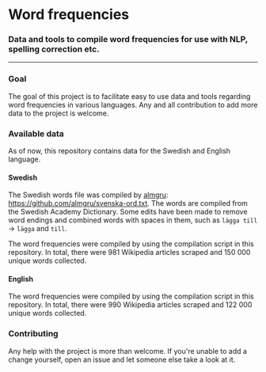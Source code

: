 # Word frequencies
### Data and tools to compile word frequencies for use with NLP, spelling correction etc.
***

### Goal

The goal of this project is to facilitate easy to use data and tools regarding word frequencies in various languages. Any and all contribution to add more data to the project is welcome.

### Available data

As of now, this repository contains data for the Swedish and English language.

#### Swedish

The Swedish words file was compiled by [almgru](https://github.com/almgru): https://github.com/almgru/svenska-ord.txt. The words are compiled from the Swedish Academy Dictionary. Some edits have been made to remove word endings and combined words with spaces in them, such as `lägga till` -> `lägga` and `till`.

The word frequencies were compiled by using the compilation script in this repository. In total, there were 981 Wikipedia articles scraped and 150 000 unique words collected.

#### English

The word frequencies were compiled by using the compilation script in this repository. In total, there were 990 Wikipedia articles scraped and 122 000 unique words collected.

### Contributing

Any help with the project is more than welcome. If you're unable to add a change yourself, open an issue and let someone else take a look at it.
